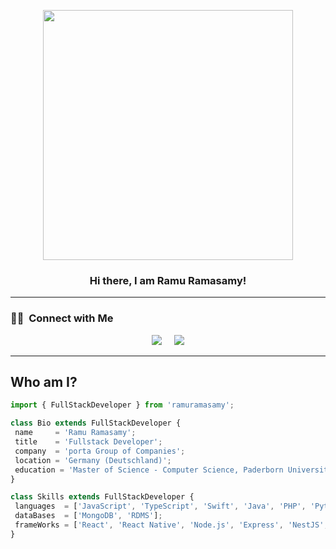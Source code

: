 <p align="center">
  <img src="https://media.giphy.com/media/i1JHRZSXO9LZZDHqii/giphy.gif" height="400"/>
</p>

<h3 align="center">Hi there, I am Ramu Ramasamy!
</h3>

---

### 🤝🏻 &nbsp;Connect with Me

<p align="center">
<a href="https://www.linkedin.com/in/ramu-ramasamy-de"><img src="https://img.shields.io/badge/-Ramu%20Ramasamy-blue?style=flat&logo=Linkedin&logoColor=white"/></a>&nbsp;&nbsp;&nbsp;&nbsp;
<a href="mailto:rram.ramasamy@gmail.com"><img src="https://img.shields.io/badge/-rram.ramasamy%40gmail.com-D14836?style=flat&logo=Gmail&logoColor=white"/></a>
</p>

---


 ## Who am I?
 ```js
import { FullStackDeveloper } from 'ramuramasamy';

class Bio extends FullStackDeveloper {
  name     = 'Ramu Ramasamy';
  title    = 'Fullstack Developer';
  company  = 'porta Group of Companies';
  location = 'Germany (Deutschland)';
  education = 'Master of Science - Computer Science, Paderborn University, Germany';
}

class Skills extends FullStackDeveloper {
  languages  = ['JavaScript', 'TypeScript', 'Swift', 'Java', 'PHP', 'Python'];
  dataBases  = ['MongoDB', 'RDMS'];
  frameWorks = ['React', 'React Native', 'Node.js', 'Express', 'NestJS', 'NextJS', 'Fastify'];
}
```
